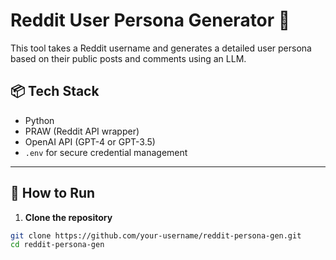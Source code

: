 # Reddit User Persona Generator 🧠

This tool takes a Reddit username and generates a detailed user persona based on their public posts and comments using an LLM.

## 📦 Tech Stack
- Python
- PRAW (Reddit API wrapper)
- OpenAI API (GPT-4 or GPT-3.5)
- `.env` for secure credential management

---

## 🚀 How to Run

1. **Clone the repository**
```bash
git clone https://github.com/your-username/reddit-persona-gen.git
cd reddit-persona-gen
